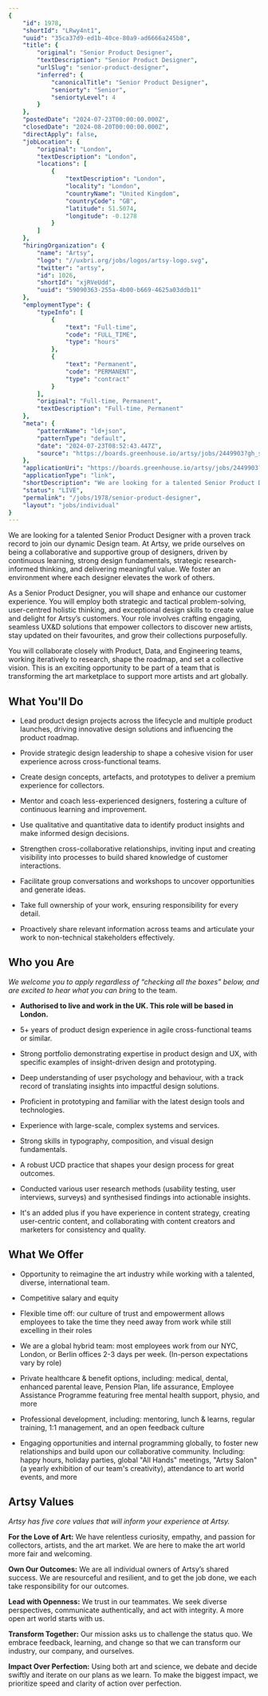 ```yaml
---
{
	"id": 1978,
	"shortId": "LRwy4nt1",
	"uuid": "35ca37d9-ed1b-40ce-80a9-ad6666a245b8",
	"title": {
		"original": "Senior Product Designer",
		"textDescription": "Senior Product Designer",
		"urlSlug": "senior-product-designer",
		"inferred": {
			"canonicalTitle": "Senior Product Designer",
			"seniorty": "Senior",
			"seniortyLevel": 4
		}
	},
	"postedDate": "2024-07-23T00:00:00.000Z",
	"closedDate": "2024-08-20T00:00:00.000Z",
	"directApply": false,
	"jobLocation": {
		"original": "London",
		"textDescription": "London",
		"locations": [
			{
				"textDescription": "London",
				"locality": "London",
				"countryName": "United Kingdom",
				"countryCode": "GB",
				"latitude": 51.5074,
				"longitude": -0.1278
			}
		]
	},
	"hiringOrganization": {
		"name": "Artsy",
		"logo": "//uxbri.org/jobs/logos/artsy-logo.svg",
		"twitter": "artsy",
		"id": 1026,
		"shortId": "xjRVeUdd",
		"uuid": "59090363-255a-4b00-b669-4625a03ddb11"
	},
	"employmentType": {
		"typeInfo": [
			{
				"text": "Full-time",
				"code": "FULL_TIME",
				"type": "hours"
			},
			{
				"text": "Permanent",
				"code": "PERMANENT",
				"type": "contract"
			}
		],
		"original": "Full-time, Permanent",
		"textDescription": "Full-time, Permanent"
	},
	"meta": {
		"patternName": "ld+json",
		"patternType": "default",
		"date": "2024-07-23T08:52:43.447Z",
		"source": "https://boards.greenhouse.io/artsy/jobs/2449903?gh_src=623c27c31us"
	},
	"applicationUri": "https://boards.greenhouse.io/artsy/jobs/2449903?gh_src=623c27c31us#app",
	"applicationType": "link",
	"shortDescription": "We are looking for a talented Senior Product Designer with a proven track record to join our dynamic Design team. At Artsy, we pride ourselves on being a collaborative and supportive group of",
	"status": "LIVE",
	"permalink": "/jobs/1978/senior-product-designer",
	"layout": "jobs/individual"
}
---
```

<p>We are looking for a talented Senior Product Designer with a proven track record to join our dynamic Design team. At Artsy, we pride ourselves on being a collaborative and supportive group of designers, driven by continuous learning, strong design fundamentals, strategic research-informed thinking, and delivering meaningful value. We foster an environment where each designer elevates the work of others.</p><p>As a Senior Product Designer, you will shape and enhance our customer experience. You will employ both strategic and tactical problem-solving, user-centred holistic thinking, and exceptional design skills to create value and delight for Artsy’s customers. Your role involves crafting engaging, seamless UX&amp;D solutions that empower collectors to discover new artists, stay updated on their favourites, and grow their collections purposefully.</p><p>You will collaborate closely with Product, Data, and Engineering teams, working iteratively to research, shape the roadmap, and set a collective vision. This is an exciting opportunity to be part of a team that is transforming the art marketplace to support more artists and art globally.</p><h2>What You'll Do</h2><ul><li><p>Lead product design projects across the lifecycle and multiple product launches, driving innovative design solutions and influencing the product roadmap.</p></li><li><p>Provide strategic design leadership to shape a cohesive vision for user experience across cross-functional teams.</p></li><li><p>Create design concepts, artefacts, and prototypes to deliver a premium experience for collectors.</p></li><li><p>Mentor and coach less-experienced designers, fostering a culture of continuous learning and improvement.</p></li><li><p>Use qualitative and quantitative data to identify product insights and make informed design decisions.</p></li><li><p>Strengthen cross-collaborative relationships, inviting input and creating visibility into processes to build shared knowledge of customer interactions.</p></li><li><p>Facilitate group conversations and workshops to uncover opportunities and generate ideas.</p></li><li><p>Take full ownership of your work, ensuring responsibility for every detail.</p></li><li><p>Proactively share relevant information across teams and articulate your work to non-technical stakeholders effectively.</p></li></ul><h2>Who you Are</h2><p><em>We welcome you to apply regardless of “checking all the boxes” below, and are excited to hear what you can brin</em>g to the team.</p><ul><li><p><strong>Authorised to live and work in the UK. This role will be based in London.</strong></p></li><li><p>5+ years of product design experience in agile cross-functional teams or similar.</p></li><li><p>Strong portfolio demonstrating expertise in product design and UX, with specific examples of insight-driven design and prototyping.</p></li><li><p>Deep understanding of user psychology and behaviour, with a track record of translating insights into impactful design solutions.</p></li><li><p>Proficient in prototyping and familiar with the latest design tools and technologies.</p></li><li><p>Experience with large-scale, complex systems and services.</p></li><li><p>Strong skills in typography, composition, and visual design fundamentals.</p></li><li><p>A robust UCD practice that shapes your design process for great outcomes.</p></li><li><p>Conducted various user research methods (usability testing, user interviews, surveys) and synthesised findings into actionable insights.</p></li><li><p>It's an added plus if you have experience in content strategy, creating user-centric content, and collaborating with content creators and marketers for consistency and quality.</p></li></ul><h2>What We Offer</h2><ul><li><p>Opportunity to reimagine the art industry while working with a talented, diverse, international team.&nbsp;</p></li><li><p>Competitive salary and equity</p></li><li><p>Flexible time off: our culture of trust and empowerment allows employees to take the time they need away from work while still excelling in their roles</p></li><li><p>We are a global hybrid team: most employees work from our NYC, London, or Berlin offices 2-3 days per week. (In-person expectations vary by role)</p></li><li><p>Private healthcare &amp; benefit options, including: medical, dental, enhanced parental leave, Pension Plan, life assurance, Employee Assistance Programme featuring free mental health support, physio, and more</p></li><li><p>Professional development, including: mentoring, lunch &amp; learns, regular training, 1:1 management, and an open feedback culture</p></li><li><p>Engaging opportunities and internal programming globally, to foster new relationships and build upon our collaborative community. Including: happy hours, holiday parties, global "All Hands" meetings, "Artsy Salon" (a yearly exhibition of our team's creativity), attendance to art world events, and more</p></li></ul><h2>Artsy Values</h2><p><em>Artsy has five core values that will inform your experience at Artsy.</em></p><p><strong>For the Love of Art:</strong> We have relentless curiosity, empathy, and passion for collectors, artists, and the art market. We are here to make the art world more fair and welcoming.</p><p><strong>Own Our Outcomes:</strong> We are all individual owners of Artsy’s shared success. We are resourceful and resilient, and to get the job done, we each take responsibility for our outcomes.</p><p><strong>Lead with Openness:</strong> We trust in our teammates. We seek diverse perspectives, communicate authentically, and act with integrity. A more open art world starts with us.&nbsp;</p><p><strong>Transform Together:</strong> Our mission asks us to challenge the status quo. We embrace feedback, learning, and change so that we can transform our industry, our company, and ourselves.</p><p><strong>Impact Over Perfection:</strong> Using both art and science, we debate and decide swiftly and iterate on our plans as we learn. To make the biggest impact, we prioritize speed and clarity of action over perfection.</p>

